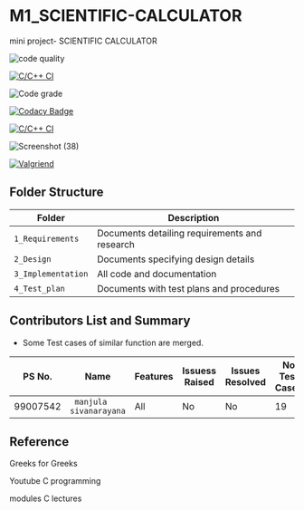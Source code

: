# M1_SCIENTIFIC-CALCULATOR
mini project- SCIENTIFIC CALCULATOR


![code quality ](https://api.codiga.io/project/30973/score/svg)

[![C/C++ CI](https://github.com/siva-lpu/M1_SCIENTIFIC-CALCULATOR_UTIL/actions/workflows/c-cpp.yml/badge.svg?event=check_run)](https://github.com/siva-lpu/M1_SCIENTIFIC-CALCULATOR_UTIL/actions/workflows/c-cpp.yml)

![Code grade](https://api.codiga.io/project/30973/status/svg)

[![Codacy Badge](https://app.codacy.com/project/badge/Grade/4de87119b9124c8ab3f15a25a0b85379)](https://www.codacy.com/gh/siva-lpu/M1_SCIENTIFIC-CALCULATOR_UTIL/dashboard?utm_source=github.com&amp;utm_medium=referral&amp;utm_content=siva-lpu/M1_SCIENTIFIC-CALCULATOR_UTIL&amp;utm_campaign=Badge_Grade)

 
[![C/C++ CI](https://github.com/siva-lpu/M1_SCIENTIFIC-CALCULATOR_UTIL/actions/workflows/c-cpp.yml/badge.svg?event=check_run)](https://github.com/siva-lpu/M1_SCIENTIFIC-CALCULATOR_UTIL/actions/workflows/c-cpp.yml)


![Screenshot (38)](https://user-images.githubusercontent.com/62956242/153452868-2480a1c8-26e6-4e16-b2fc-456f7f4144af.png)

[![Valgriend](https://github.com/siva-lpu/M1_SCIENTIFIC-CALCULATOR_UTIL/actions/workflows/Val.yml/badge.svg)](https://github.com/siva-lpu/M1_SCIENTIFIC-CALCULATOR_UTIL/actions/workflows/Val.yml)



## Folder Structure

Folder             | Description
-------------------| -----------------------------------------
`1_Requirements`   | Documents detailing requirements and research
`2_Design`         | Documents specifying design details
`3_Implementation` | All code and documentation
`4_Test_plan`      | Documents with test plans and procedures


## Contributors List and Summary

 - Some Test cases of similar function are merged.
 
PS No. |  Name   |    Features    | Issuess Raised |Issues Resolved|No Test Cases|Test Case Pass
-------|---------|----------------|----------------|---------------|-------------|--------------
99007542 | ` manjula sivanarayana`  | All |  No     |  No   | 19  |19    
    


## Reference

Greeks for Greeks

Youtube C programming

modules C lectures
